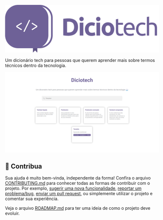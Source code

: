 ![Diciotech](/assets/img/brand/logo/colored.png)

Um dicionário tech para pessoas que querem aprender mais sobre termos técnicos dentro da tecnologia.

![Imagem de captura do site do Diciotech](./assets/img/diciotech-screenshot.png)

## 🤝 Contribua

Sua ajuda é muito bem-vinda, independente da forma! Confira o arquivo [CONTRIBUTING.md](CONTRIBUTING.md) para conhecer todas as formas de contribuir com o projeto. Por exemplo, [sugerir uma nova funcionalidade](https://github.com/levxyca/diciotech/issues/new?assignees=&labels=&template=feature_request.md&title=), [reportar um problema/bug](https://github.com/levxyca/diciotech/issues/new?assignees=&labels=bug&template=bug_report.md&title=), [enviar um pull request](https://help.github.com/articles/about-pull-requests/), ou simplemente utilizar o projeto e comentar sua experiência.

Veja o arquivo [ROADMAP.md](ROADMAP.md) para ter uma ideia de como o projeto deve evoluir.
